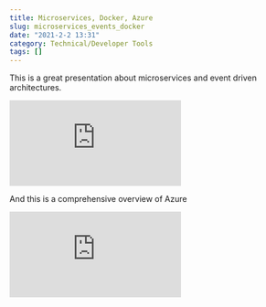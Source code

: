 ```yaml
---
title: Microservices, Docker, Azure
slug: microservices_events_docker
date: "2021-2-2 13:31"
category: Technical/Developer Tools
tags: []
---
```


This is a great presentation about microservices and event driven architectures.

<div class="relative" style={{[padding-top: 56.25%]}}>
  <iframe
    class="absolute inset-0 w-full h-full"
    src="https://www.youtube.com/embed/sSm2dRarhPo"
    frameborder="0"
    allow="autoplay; encrypted-media" allowfullscreen >
  </iframe>
</div>

And this is a comprehensive overview of Azure

<div class="relative" style={{[padding-top: 56.25%]}}>
  <iframe
    class="absolute inset-0 w-full h-full"
    src="https://www.youtube.com/embed/NKEFWyqJ5XA"
    frameborder="0"
    allow="autoplay; encrypted-media" allowfullscreen >
  </iframe>
</div>

